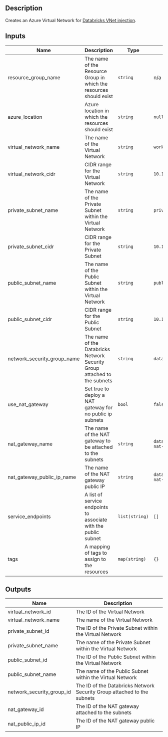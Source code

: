 ## Description

Creates an Azure Virtual Network for [Databricks VNet injection](https://docs.microsoft.com/en-us/azure/databricks/administration-guide/cloud-configurations/azure/vnet-inject).

## Inputs

| Name | Description | Type | Default | Required |
|------|-------------|------|---------|:--------:|
| resource_group_name | The name of the Resource Group in which the resources should exist | `string` | n/a | yes |
| azure_location | Azure location in which the resources should exist | `string` | `null` | no |
| virtual_network_name | The name of the Virtual Network | `string` | `workers-vnet` | no |
| virtual_network_cidr | CIDR range for the Virtual Network | `string` | `10.179.0.0/16` | no |
| private_subnet_name | The name of the Private Subnet within the Virtual Network | `string` | `private-subnet` | no |
| private_subnet_cidr | CIDR range for the Private Subnet | `string` | `10.179.0.0/18` | no |
| public_subnet_name | The name of the Public Subnet within the Virtual Network | `string` | `public-subnet` | no |
| public_subnet_cidr | CIDR range for the Public Subnet | `string` | `10.179.64.0/18` | no |
| network_security_group_name | The name of the Databricks Network Security Group attached to the subnets | `string` | `databricks-nsg` | no |
| use_nat_gateway | Set true to deploy a NAT gateway for no public ip subnets | `bool` | `false` | no |
| nat_gateway_name | The name of the NAT gateway to be attached to the subnets | `string` | `databricks-nat-gateway` | no |
| nat_gateway_public_ip_name | The name of the NAT gateway public IP | `string` | `databricks-nat-public-ip` | no |
| service_endpoints | A list of service endpoints to associate with the public subnet | `list(string)` | `[]` | no |
| tags | A mapping of tags to assign to the resources | `map(string)` | `{}` | no |

## Outputs

| Name | Description |
|------|-------------|
| virtual_network_id | The ID of the Virtual Network |
| virtual_network_name | The name of the Virtual Network |
| private_subnet_id | The ID of the Private Subnet within the Virtual Network |
| private_subnet_name | The name of the Private Subnet within the Virtual Network |
| public_subnet_id | The ID of the Public Subnet within the Virtual Network |
| public_subnet_name | The name of the Public Subnet within the Virtual Network |
| network_security_group_id | The ID of the Databricks Network Security Group attached to the subnets |
| nat_gateway_id | The ID of the NAT gateway attached to the subnets |
| nat_public_ip_id | The ID of the NAT gateway public IP |

